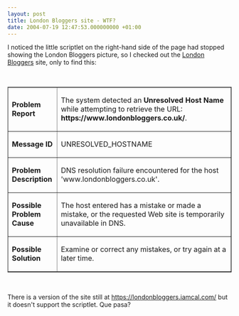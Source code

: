 ```yaml
---
layout: post
title: London Bloggers site - WTF?
date: 2004-07-19 12:47:53.000000000 +01:00
---
```

<p>I noticed the little scriptlet on the right-hand side of the page had stopped showing the London Bloggers picture, so I checked out the <a href="https://www.londonbloggers.co.uk/">London Bloggers</a> site, only to find this:</p><p>&nbsp;</p><table border="1" cellPadding="0" width="100%"><tbody><tr><td width="22%"><p><b>Problem Report</b></p></td><td width="78%"><p>The system detected an <b>Unresolved Host Name</b> while attempting to retrieve the URL: <b>https://www.londonbloggers.co.uk/</b>.</p></td></tr><tr><td width="22%"><p><b>Message ID</b></p></td><td width="78%"><p>UNRESOLVED_HOSTNAME </p></td></tr><tr><td width="22%"><p><b>Problem Description</b></p></td><td width="78%"><p>DNS resolution failure encountered for the host 'www.londonbloggers.co.uk'.</p></td></tr><tr><td width="22%"><p><b>Possible Problem Cause</b></p></td><td width="78%"><p>The host entered has a mistake or made a mistake, or the requested Web site is temporarily unavailable in DNS.</p></td></tr><tr><td width="22%"><p><b>Possible Solution</b></p></td><td width="78%"><p>Examine or correct any mistakes, or try again at a later time.</p></td></tr></tbody></table><p>&nbsp;</p><p>There is a version of the site still at <a href="https://londonbloggers.iamcal.com/">https://londonbloggers.iamcal.com/</a> but it doesn't support the scriptlet. Que pasa?</p>

